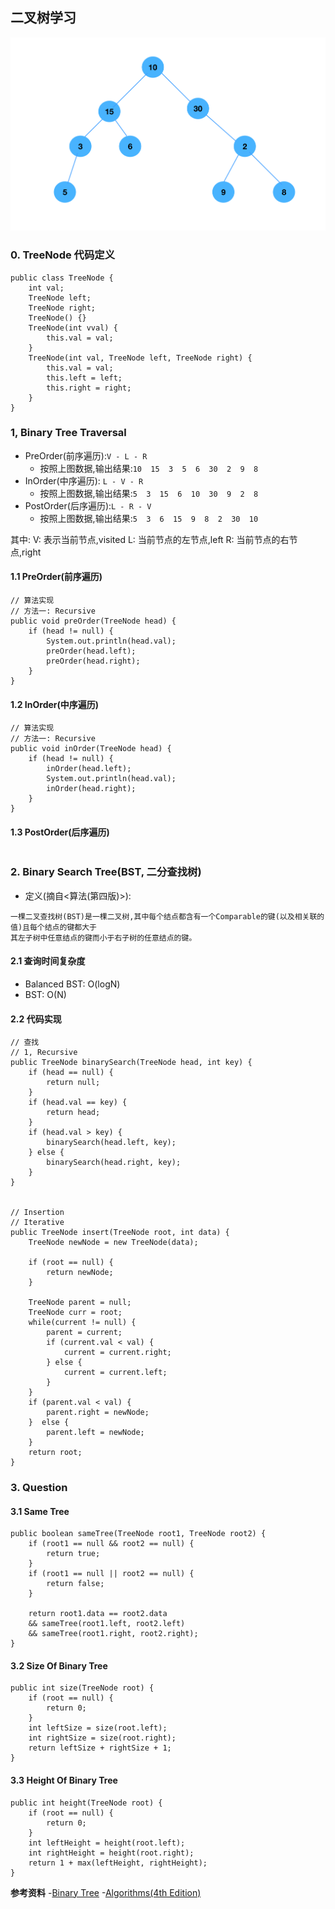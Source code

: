 ## 二叉树学习

![二叉树数据](https://github.com/Noodlescn/Algorithm/blob/master/BinaryTree/Introduction/Example1.png)

### 0. TreeNode 代码定义

```
public class TreeNode {
    int val;
    TreeNode left;
    TreeNode right;
    TreeNode() {}
    TreeNode(int vval) {
        this.val = val;
    }
    TreeNode(int val, TreeNode left, TreeNode right) {
        this.val = val;
        this.left = left;
        this.right = right;
    }
}
```

### 1, Binary Tree Traversal
- PreOrder(前序遍历):`V - L - R`
  - 按照上图数据,输出结果:`10  15  3  5  6  30  2  9  8`
- InOrder(中序遍历): `L - V - R`
  - 按照上图数据,输出结果:`5  3  15  6  10  30  9  2  8`
- PostOrder(后序遍历):`L - R - V`
  - 按照上图数据,输出结果:`5  3  6  15  9  8  2  30  10`

其中:
V: 表示当前节点,visited
L: 当前节点的左节点,left
R: 当前节点的右节点,right

#### 1.1 PreOrder(前序遍历)

```
// 算法实现
// 方法一: Recursive
public void preOrder(TreeNode head) {
    if (head != null) {
        System.out.println(head.val);
        preOrder(head.left);
        preOrder(head.right);
    }
}
```

#### 1.2 InOrder(中序遍历)

```
// 算法实现
// 方法一: Recursive
public void inOrder(TreeNode head) {
    if (head != null) {
        inOrder(head.left);
        System.out.println(head.val);
        inOrder(head.right);
    }
}

```

#### 1.3 PostOrder(后序遍历)

```
```

### 2. Binary Search Tree(BST, 二分查找树)
- 定义(摘自<算法(第四版)>):

```
一棵二叉查找树(BST)是一棵二叉树,其中每个结点都含有一个Comparable的键(以及相关联的值)且每个结点的键都大于
其左子树中任意结点的键而小于右子树的任意结点的键。
```

#### 2.1 查询时间复杂度
- Balanced BST: O(logN)
- BST: O(N)

#### 2.2 代码实现

```
// 查找 
// 1, Recursive 
public TreeNode binarySearch(TreeNode head, int key) {
    if (head == null) {
        return null;
    }
    if (head.val == key) {
        return head;
    }
    if (head.val > key) {
        binarySearch(head.left, key);
    } else {
        binarySearch(head.right, key);
    }
}


// Insertion
// Iterative
public TreeNode insert(TreeNode root, int data) {
    TreeNode newNode = new TreeNode(data);

    if (root == null) {
        return newNode;
    }

    TreeNode parent = null;
    TreeNode curr = root;
    while(current != null) {
        parent = current;
        if (current.val < val) {
            current = current.right;
        } else {
            current = current.left;
        }
    }
    if (parent.val < val) {
        parent.right = newNode;
    }  else {
        parent.left = newNode;
    }
    return root;
}
```

### 3. Question
#### 3.1 Same Tree

```
public boolean sameTree(TreeNode root1, TreeNode root2) {
    if (root1 == null && root2 == null) {
        return true;
    }
    if (root1 == null || root2 == null) {
        return false;
    }
    
    return root1.data == root2.data
    && sameTree(root1.left, root2.left)
    && sameTree(root1.right, root2.right);
}
```

#### 3.2 Size Of Binary Tree

```
public int size(TreeNode root) {
    if (root == null) {
        return 0;
    }
    int leftSize = size(root.left);
    int rightSize = size(root.right);
    return leftSize + rightSize + 1;
}
```


#### 3.3 Height Of Binary Tree

```
public int height(TreeNode root) {
    if (root == null) {
        return 0;
    }
    int leftHeight = height(root.left);
    int rightHeight = height(root.right);
    return 1 + max(leftHeight, rightHeight);
}
```



**参考资料**
-[Binary Tree](https://www.youtube.com/watch?v=ZM-sV9zQPEs&list=PLrmLmBdmIlpv_jNDXtJGYTPNQ2L1gdHxu&index=1&pbjreload=101)
-[Algorithms(4th Edition)](https://www.amazon.com/Algorithms-4th-Robert-Sedgewick/dp/032157351X/ref=sr_1_3?dchild=1&keywords=algorithm&qid=1603512435&sr=8-3)